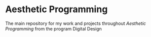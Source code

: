# Aesthetic Programming
The main repository for my work and projects throughout *Aesthetic Programming* from the program Digital Design </br>
</br>
